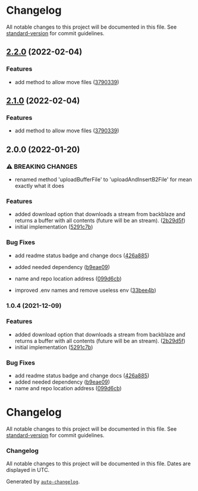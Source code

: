 # Changelog

All notable changes to this project will be documented in this file. See [standard-version](https://github.com/conventional-changelog/standard-version) for commit guidelines.

## [2.2.0](https://github.com/ks-labs/adonis-backblaze/compare/v2.0.0...v2.2.0) (2022-02-04)


### Features

* add method to allow move files ([3790339](https://github.com/ks-labs/adonis-backblaze/commit/3790339b35fd88e187a6f50630c810adcdc40f4e))

## [2.1.0](https://github.com/ks-labs/adonis-backblaze/compare/v2.0.0...v2.1.0) (2022-02-04)


### Features

* add method to allow move files ([3790339](https://github.com/ks-labs/adonis-backblaze/commit/3790339b35fd88e187a6f50630c810adcdc40f4e))

## 2.0.0 (2022-01-20)

### ⚠ BREAKING CHANGES

- renamed method 'uploadBufferFile' to 'uploadAndInsertB2File' for mean exactly what it does

### Features

- added download option that downloads a stream from backblaze and returns a buffer with all contents (future will be an stream). ([2b29d5f](https://github.com/ks-labs/adonis-backblaze/commit/2b29d5f678e30a789a38433b10b956a7229ee1bc))
- initial implementation ([5291c7b](https://github.com/ks-labs/adonis-backblaze/commit/5291c7b0029a008f9367ef72d7538c0868c367e2))

### Bug Fixes

- add readme status badge and change docs ([426a885](https://github.com/ks-labs/adonis-backblaze/commit/426a8850c944883433ab4f00d6d0b47e4fdf09b5))
- added needed dependency ([b9eae09](https://github.com/ks-labs/adonis-backblaze/commit/b9eae09268a455342d3a48794bc1f2af3c39debc))
- name and repo location address ([099d6cb](https://github.com/ks-labs/adonis-backblaze/commit/099d6cbf89177cc933d6589810ee96d4a8d7b4bb))

- improved .env names and remove useless env ([33bee4b](https://github.com/ks-labs/adonis-backblaze/commit/33bee4b47f1926ec230b9a853ee3b45f9cd19a36))

### 1.0.4 (2021-12-09)

### Features

- added download option that downloads a stream from backblaze and returns a buffer with all contents (future will be an stream). ([2b29d5f](https://github.com/ks-labs/adonis-backblaze/commit/2b29d5f678e30a789a38433b10b956a7229ee1bc))
- initial implementation ([5291c7b](https://github.com/ks-labs/adonis-backblaze/commit/5291c7b0029a008f9367ef72d7538c0868c367e2))

### Bug Fixes

- add readme status badge and change docs ([426a885](https://github.com/ks-labs/adonis-backblaze/commit/426a8850c944883433ab4f00d6d0b47e4fdf09b5))
- added needed dependency ([b9eae09](https://github.com/ks-labs/adonis-backblaze/commit/b9eae09268a455342d3a48794bc1f2af3c39debc))
- name and repo location address ([099d6cb](https://github.com/ks-labs/adonis-backblaze/commit/099d6cbf89177cc933d6589810ee96d4a8d7b4bb))

# Changelog

All notable changes to this project will be documented in this file. See [standard-version](https://github.com/conventional-changelog/standard-version) for commit guidelines.

### Changelog

All notable changes to this project will be documented in this file. Dates are displayed in UTC.

Generated by [`auto-changelog`](https://github.com/CookPete/auto-changelog).
